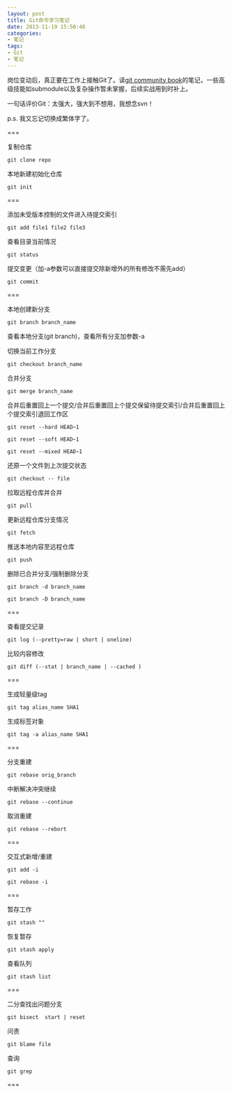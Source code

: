 ```yaml
---
layout: post
title: Git命令学习笔记
date: 2013-11-19 15:50:48
categories:
- 笔记
tags:
- Git
- 笔记
---
```


岗位变动后，真正要在工作上接触Git了。读[git community book](http://gitbook.liuhui998.com/)的笔记，一些高级技能如submodule以及复杂操作暂未掌握，后续实战用到时补上。

一句话评价Git：太强大，强大到不想用，我想念svn！

p.s. 我又忘记切换成繁体字了。

===

复制仓库	
	
	git clone repo

本地新建初始化仓库
	
	git init

=== 

添加未受版本控制的文件进入待提交索引

	git add file1 file2 file3

查看目录当前情况

	git status

提交变更（加-a参数可以直接提交除新增外的所有修改不需先add）

	git commit
	
===

本地创建新分支

	git branch branch_name

查看本地分支(git branch)，查看所有分支加参数-a

切换当前工作分支

	git checkout branch_name

合并分支

	git merge branch_name

合并后重置回上一个提交/合并后重置回上个提交保留待提交索引/合并后重置回上个提交索引退回工作区

	git reset --hard HEAD~1

	git reset --soft HEAD~1

	git reset --mixed HEAD~1
	
还原一个文件到上次提交状态

	git checkout -- file
	
拉取远程仓库并合并

	git pull

更新远程仓库分支情况

	git fetch
	
推送本地内容至远程仓库

	git push
	
删除已合并分支/强制删除分支

	git branch -d branch_name

	git branch -D branch_name

===

查看提交记录

	git log (--pretty=raw | short | oneline)

比较内容修改

	git diff (--stat | branch_name | --cached )

===

生成轻量级tag

	git tag alias_name SHA1

生成标签对象

	git tag -a alias_name SHA1

===

分支重建

	git rebase orig_branch

中断解决冲突继续
	
	git rebase --continue

取消重建
	
	git rebase --rebort

===

交互式新增/重建

	git add -i
	
	git rebase -i
	
===

暂存工作

	git stash ""

恢复暂存

	git stash apply
	
查看队列

	git stash list

===

二分查找出问题分支

	git bisect	start | reset

问责

	git blame file

查询

	git grep
	
===









